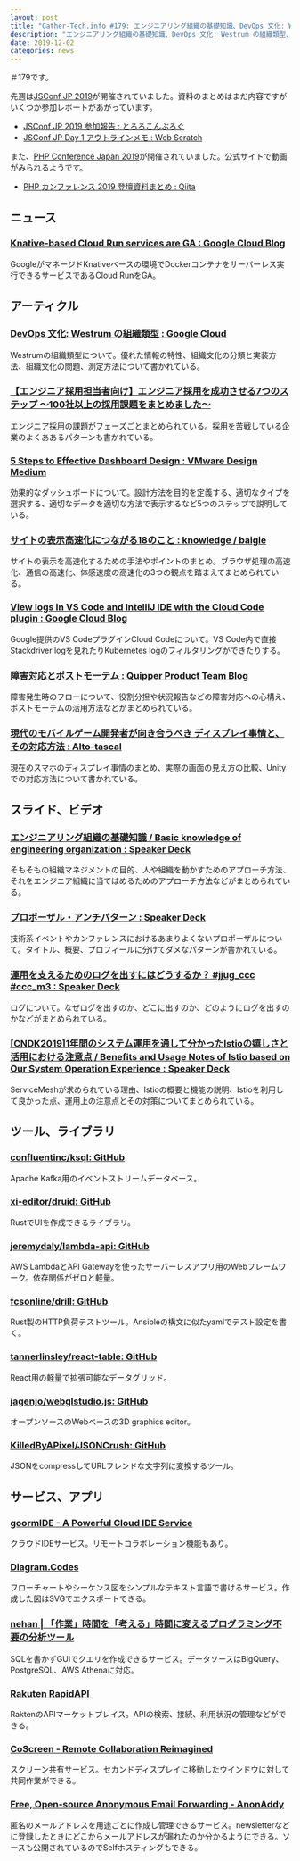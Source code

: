 ```yaml
---
layout: post
title: "Gather-Tech.info #179: エンジニアリング組織の基礎知識、DevOps 文化: Westrum の組織類型、エンジニア採用を成功させる7つのステップ など"
description: "エンジニアリング組織の基礎知識、DevOps 文化: Westrum の組織類型、エンジニア採用を成功させる7つのステップ など"
date: 2019-12-02
categories: news
---
```


＃179です。

先週は[JSConf JP 2019](https://jsconf.jp/2019/)が開催されていました。資料のまとめはまだ内容ですがいくつか参加レポートがあがっています。

- [JSConf JP 2019 参加報告 : とろろこんぶろぐ](http://oisham.hatenablog.com/entry/2019/12/01/215700)
- [JSConf JP Day 1 アウトラインメモ : Web Scratch](https://efcl.info/2019/11/30/jsconfjp-day1/)

また、[PHP Conference Japan 2019](https://phpcon.php.gr.jp/2019/)が開催されていました。公式サイトで動画がみられるようです。

- [PHP カンファレンス 2019 登壇資料まとめ : Qiita](https://qiita.com/naente_dev/items/08dbf01d0580b140fedf)

## ニュース

### [Knative-based Cloud Run services are GA : Google Cloud Blog](https://cloud.google.com/blog/products/serverless/knative-based-cloud-run-services-are-ga)

GoogleがマネージドKnativeベースの環境でDockerコンテナをサーバーレス実行できるサービスであるCloud RunをGA。

## アーティクル

### [DevOps 文化: Westrum の組織類型 : Google Cloud](https://cloud.google.com/solutions/devops/devops-culture-westrum-organizational-culture?hl=ja)

Westrumの組織類型について。優れた情報の特性、組織文化の分類と実装方法、組織文化の問題、測定方法について書かれている。

### [【エンジニア採用担当者向け】エンジニア採用を成功させる7つのステップ 〜100社以上の採用課題をまとめました〜](https://blog.findy.us/findy-engineer-7step/)

エンジニア採用の課題がフェーズごとまとめられている。採用を苦戦している企業のよくああるパターンも書かれている。

### [5 Steps to Effective Dashboard Design : VMware Design  Medium](https://medium.com/vmwaredesign/5-steps-to-effective-dashboard-design-c1813455e159)

効果的なダッシュボードについて。設計方法を目的を定義する、適切なタイプを選択する、適切なデータを適切な方法で表示するなど5つのステップで説明している。

### [サイトの表示高速化につながる18のこと : knowledge / baigie](https://baigie.me/officialblog/2019/11/26/high-speed-frontend/)

サイトの表示を高速化するための手法やポイントのまとめ。ブラウザ処理の高速化、通信の高速化、体感速度の高速化の3つの観点を踏まえてまとめられている。

### [View logs in VS Code and IntelliJ IDE with the Cloud Code plugin : Google Cloud Blog](https://cloud.google.com/blog/products/application-development/stackdriver-logging-comes-to-cloud-code-in-visual-studio-code)

Google提供のVS CodeプラグインCloud Codeについて。VS Code内で直接Stackdriver logを見れたりKubernetes logのフィルタリングができたりする。

### [障害対応とポストモーテム : Quipper Product Team Blog](https://quipper.hatenablog.com/entry/2019/11/27/080000/incident-response-and-postmortem)

障害発生時のフローについて、役割分担や状況報告などの障害対応への心構え、ポストモーテムの活用方法などがまとめられている。

### [現代のモバイルゲーム開発者が向き合うべき ディスプレイ事情と、その対応方法 : Alto-tascal](https://tatsuya-koyama.com/articles/gamedev/mobile-game-displays/)

現在のスマホのディスプレイ事情のまとめ、実際の画面の見え方の比較、Unityでの対応方法について書かれている。

## スライド、ビデオ

### [エンジニアリング組織の基礎知識 / Basic knowledge of engineering organization : Speaker Deck](https://speakerdeck.com/nari_ex/basic-knowledge-of-engineering-organization)

そもそもの組織マネジメントの目的、人や組織を動かすためのアプローチ方法、それをエンジニア組織に当てはめるためのアプローチ方法などがまとめられている。

### [プロポーザル・アンチパターン : Speaker Deck](https://speakerdeck.com/fujisaki_hb/puropozaruantipatan?slide=32)

技術系イベントやカンファレンスにおけるあまりよくないプロポーザルについて。タイトル、概要、プロフィールに分けてダメなパターンが書かれている。

### [運用を支えるためのログを出すにはどうするか？ #jjug_ccc #ccc_m3 : Speaker Deck](https://speakerdeck.com/wreulicke/yun-yong-wozhi-erutamefalseroguwochu-sunihadousuruka-number-jjug-ccc-number-ccc-m3)

ログについて。なぜログを出すのか、どこに出すのか、どのようにログを出すのかなどがまとめられている。

### [[CNDK2019]1年間のシステム運用を通して分かったIstioの嬉しさと活用における注意点 / Benefits and Usage Notes of Istio based on Our System Operation Experience : Speaker Deck](https://speakerdeck.com/ido_kara_deru/benefits-and-usage-notes-of-istio-based-on-our-system-operation-experience)

ServiceMeshが求められている理由、Istioの概要と機能の説明、Istioを利用して良かった点、運用上の注意点とその対策についてまとめられている。

## ツール、ライブラリ

### [confluentinc/ksql: GitHub](https://github.com/confluentinc/ksql)

Apache Kafka用のイベントストリームデータベース。

### [xi-editor/druid: GitHub](https://github.com/xi-editor/druid)

RustでUIを作成できるライブラリ。

### [jeremydaly/lambda-api: GitHub](https://github.com/jeremydaly/lambda-api)

AWS LambdaとAPI Gatewayを使ったサーバーレスアプリ用のWebフレームワーク。依存関係がゼロと軽量。

### [fcsonline/drill: GitHub](https://github.com/fcsonline/drill)

Rust製のHTTP負荷テストツール。Ansibleの構文に似たyamlでテスト設定を書く。

### [tannerlinsley/react-table: GitHub](https://github.com/tannerlinsley/react-table)

React用の軽量で拡張可能なデータグリッド。

### [jagenjo/webglstudio.js: GitHub](https://github.com/jagenjo/webglstudio.js)

オープンソースのWebベースの3D graphics editor。

### [KilledByAPixel/JSONCrush: GitHub](https://github.com/KilledByAPixel/JSONCrush)

JSONをcompressしてURLフレンドな文字列に変換するツール。

## サービス、アプリ

### [goormIDE - A Powerful Cloud IDE Service](https://ide.goorm.io/)

クラウドIDEサービス。リモートコラボレーション機能もあり。

### [Diagram.Codes](https://www.diagram.codes/)

フローチャートやシーケンス図をシンプルなテキスト言語で書けるサービス。作成した図はSVGでエクスポートできる。

### [nehan | 「作業」時間を「考える」時間に変えるプログラミング不要の分析ツール](https://nehan.io/product/)

SQLを書かずGUIでクエリを作成できるサービス。データソースはBigQuery、PostgreSQL、AWS Athenaに対応。

### [Rakuten RapidAPI](https://api.rakuten.net/)

RaktenのAPIマーケットプレイス。APIの検索、接続、利用状況の管理などができる。

### [CoScreen - Remote Collaboration Reimagined](https://www.coscreen.co/)

スクリーン共有サービス。セカンドディスプレイに移動したウインドウに対して共同作業ができる。

### [Free, Open-source Anonymous Email Forwarding - AnonAddy](https://anonaddy.com)

匿名のメールアドレスを用途ごとに作成し管理できるサービス。newsletterなどに登録したときにどこからメールアドレスが漏れたのか分かるようにできる。ソースも公開されているのでSelfホスティングもできる。

